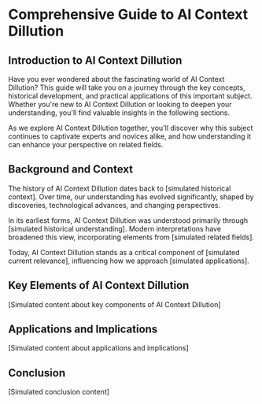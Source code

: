 # Comprehensive Guide to AI Context Dillution

## Introduction to AI Context Dillution

Have you ever wondered about the fascinating world of AI Context Dillution? This guide will take you on a journey through the key concepts, historical development, and practical applications of this important subject. Whether you're new to AI Context Dillution or looking to deepen your understanding, you'll find valuable insights in the following sections.

As we explore AI Context Dillution together, you'll discover why this subject continues to captivate experts and novices alike, and how understanding it can enhance your perspective on related fields.

## Background and Context

The history of AI Context Dillution dates back to [simulated historical context]. Over time, our understanding has evolved significantly, shaped by discoveries, technological advances, and changing perspectives.

In its earliest forms, AI Context Dillution was understood primarily through [simulated historical understanding]. Modern interpretations have broadened this view, incorporating elements from [simulated related fields].

Today, AI Context Dillution stands as a critical component of [simulated current relevance], influencing how we approach [simulated applications].

## Key Elements of AI Context Dillution

[Simulated content about key components of AI Context Dillution]

## Applications and Implications

[Simulated content about applications and implications]

## Conclusion

[Simulated conclusion content]

